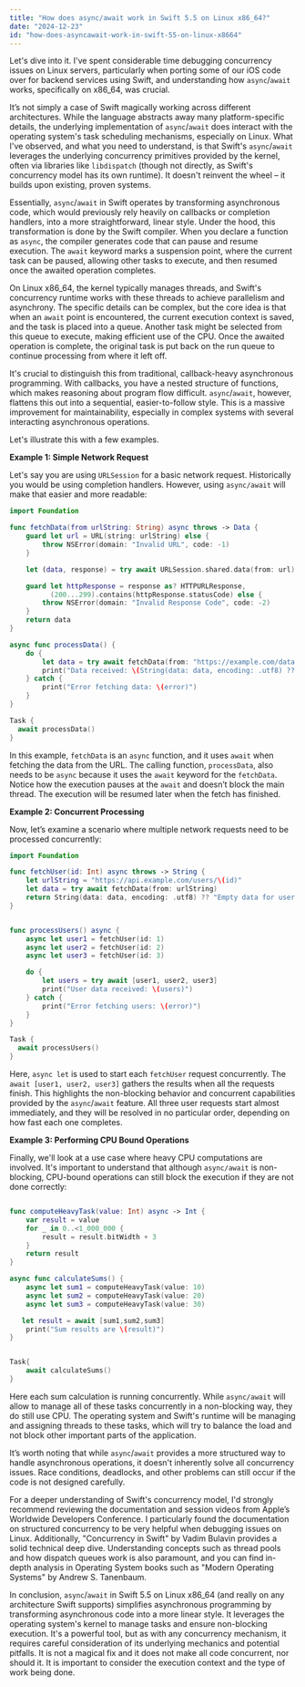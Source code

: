 ```yaml
---
title: "How does async/await work in Swift 5.5 on Linux x86_64?"
date: "2024-12-23"
id: "how-does-asyncawait-work-in-swift-55-on-linux-x8664"
---
```


Let's dive into it. I've spent considerable time debugging concurrency issues on Linux servers, particularly when porting some of our iOS code over for backend services using Swift, and understanding how `async`/`await` works, specifically on x86_64, was crucial.

It’s not simply a case of Swift magically working across different architectures. While the language abstracts away many platform-specific details, the underlying implementation of `async`/`await` does interact with the operating system's task scheduling mechanisms, especially on Linux. What I've observed, and what you need to understand, is that Swift's `async`/`await` leverages the underlying concurrency primitives provided by the kernel, often via libraries like `libdispatch` (though not directly, as Swift's concurrency model has its own runtime). It doesn't reinvent the wheel – it builds upon existing, proven systems.

Essentially, `async`/`await` in Swift operates by transforming asynchronous code, which would previously rely heavily on callbacks or completion handlers, into a more straightforward, linear style. Under the hood, this transformation is done by the Swift compiler. When you declare a function as `async`, the compiler generates code that can pause and resume execution. The `await` keyword marks a suspension point, where the current task can be paused, allowing other tasks to execute, and then resumed once the awaited operation completes.

On Linux x86_64, the kernel typically manages threads, and Swift's concurrency runtime works with these threads to achieve parallelism and asynchrony. The specific details can be complex, but the core idea is that when an `await` point is encountered, the current execution context is saved, and the task is placed into a queue. Another task might be selected from this queue to execute, making efficient use of the CPU. Once the awaited operation is complete, the original task is put back on the run queue to continue processing from where it left off.

It's crucial to distinguish this from traditional, callback-heavy asynchronous programming. With callbacks, you have a nested structure of functions, which makes reasoning about program flow difficult. `async`/`await`, however, flattens this out into a sequential, easier-to-follow style. This is a massive improvement for maintainability, especially in complex systems with several interacting asynchronous operations.

Let's illustrate this with a few examples.

**Example 1: Simple Network Request**

Let's say you are using `URLSession` for a basic network request. Historically you would be using completion handlers. However, using `async/await` will make that easier and more readable:

```swift
import Foundation

func fetchData(from urlString: String) async throws -> Data {
    guard let url = URL(string: urlString) else {
        throw NSError(domain: "Invalid URL", code: -1)
    }

    let (data, response) = try await URLSession.shared.data(from: url)

    guard let httpResponse = response as? HTTPURLResponse,
          (200...299).contains(httpResponse.statusCode) else {
        throw NSError(domain: "Invalid Response Code", code: -2)
    }
    return data
}

async func processData() {
    do {
        let data = try await fetchData(from: "https://example.com/data.json")
        print("Data received: \(String(data: data, encoding: .utf8) ?? "")")
    } catch {
        print("Error fetching data: \(error)")
    }
}

Task {
  await processData()
}
```
In this example, `fetchData` is an `async` function, and it uses `await` when fetching the data from the URL. The calling function, `processData`, also needs to be `async` because it uses the `await` keyword for the `fetchData`. Notice how the execution pauses at the `await` and doesn’t block the main thread. The execution will be resumed later when the fetch has finished.

**Example 2: Concurrent Processing**

Now, let’s examine a scenario where multiple network requests need to be processed concurrently:

```swift
import Foundation

func fetchUser(id: Int) async throws -> String {
    let urlString = "https://api.example.com/users/\(id)"
    let data = try await fetchData(from: urlString)
    return String(data: data, encoding: .utf8) ?? "Empty data for user \(id)"
}


func processUsers() async {
    async let user1 = fetchUser(id: 1)
    async let user2 = fetchUser(id: 2)
    async let user3 = fetchUser(id: 3)

    do {
        let users = try await [user1, user2, user3]
        print("User data received: \(users)")
    } catch {
        print("Error fetching users: \(error)")
    }
}

Task {
  await processUsers()
}
```
Here, `async let` is used to start each `fetchUser` request concurrently. The `await [user1, user2, user3]` gathers the results when all the requests finish. This highlights the non-blocking behavior and concurrent capabilities provided by the `async`/`await` feature. All three user requests start almost immediately, and they will be resolved in no particular order, depending on how fast each one completes.

**Example 3: Performing CPU Bound Operations**

Finally, we'll look at a use case where heavy CPU computations are involved. It's important to understand that although `async/await` is non-blocking, CPU-bound operations can still block the execution if they are not done correctly:

```swift

func computeHeavyTask(value: Int) async -> Int {
    var result = value
    for _ in 0..<1_000_000 {
        result = result.bitWidth + 3
    }
    return result
}

async func calculateSums() {
    async let sum1 = computeHeavyTask(value: 10)
    async let sum2 = computeHeavyTask(value: 20)
    async let sum3 = computeHeavyTask(value: 30)

   let result = await [sum1,sum2,sum3]
    print("Sum results are \(result)")
}


Task{
    await calculateSums()
}

```

Here each sum calculation is running concurrently. While `async/await` will allow to manage all of these tasks concurrently in a non-blocking way, they do still use CPU. The operating system and Swift's runtime will be managing and assigning threads to these tasks, which will try to balance the load and not block other important parts of the application.

It’s worth noting that while `async`/`await` provides a more structured way to handle asynchronous operations, it doesn't inherently solve all concurrency issues. Race conditions, deadlocks, and other problems can still occur if the code is not designed carefully.

For a deeper understanding of Swift's concurrency model, I'd strongly recommend reviewing the documentation and session videos from Apple’s Worldwide Developers Conference. I particularly found the documentation on structured concurrency to be very helpful when debugging issues on Linux. Additionally, "Concurrency in Swift" by Vadim Bulavin provides a solid technical deep dive. Understanding concepts such as thread pools and how dispatch queues work is also paramount, and you can find in-depth analysis in Operating System books such as "Modern Operating Systems" by Andrew S. Tanenbaum.

In conclusion, `async`/`await` in Swift 5.5 on Linux x86_64 (and really on any architecture Swift supports) simplifies asynchronous programming by transforming asynchronous code into a more linear style. It leverages the operating system's kernel to manage tasks and ensure non-blocking execution. It's a powerful tool, but as with any concurrency mechanism, it requires careful consideration of its underlying mechanics and potential pitfalls. It is not a magical fix and it does not make all code concurrent, nor should it. It is important to consider the execution context and the type of work being done.
